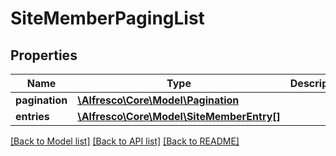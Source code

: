 # SiteMemberPagingList

## Properties
Name | Type | Description | Notes
------------ | ------------- | ------------- | -------------
**pagination** | [**\Alfresco\Core\Model\Pagination**](Pagination.md) |  | 
**entries** | [**\Alfresco\Core\Model\SiteMemberEntry[]**](SiteMemberEntry.md) |  | 

[[Back to Model list]](../README.md#documentation-for-models) [[Back to API list]](../README.md#documentation-for-api-endpoints) [[Back to README]](../README.md)


